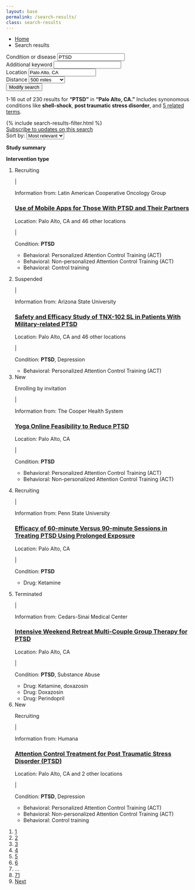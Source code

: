 ```yaml
---
layout: base
permalink: /search-results/
class: search-results
---
```


<nav class="submenu">
  <div class="usa-grid">
    <ul class="breadcrumbs usa-unstyled-list">
      <li>
        <a href="{{ site.baseurl }}/">Home</a>
      </li>
      <li>Search results</li>
    </ul>
  </div>
</nav>
<div class="search_result-search">
  <form class="usa-grid" action="">
    <div class="search_result-search-input">
      <label class="" for="search_field-condition">Condition or disease</label>
      <input id="search_field-condition" name="input-type-text" type="text" value="PTSD">
    </div>
    <div class="search_result-search-input">
      <label class="" for="search_field-keyword">Additional keyword</label>
      <input id="search_field-keyword" name="input-type-text" type="text" value="">
    </div>
    <div class="search_result-search-input">
      <label class="" for="search_field-location">Location</label>
      <input id="search_field-location" name="input-type-text" type="text" value="Palo Alto, CA">
    </div>
    <div class="search_result-search-input search_result-search-input-distance">
      <label for="distance">Distance</label>
      <select id="distance" name="distance">
        <option></option>
        <option value="50">50 miles</option>
        <option value="100">100 miles</option>
        <option value="250">250 miles</option>
        <option value="500" selected>500 miles</option>
        <option value="any">Any distance</option>
      </select>
    </div>
    <button class="">
      <span class="usa-sr-only">Modify search</span>
      <i class="fa fa-search" aria-hidden="true"></i>
    </button>
  </form>
</div>
<nav class="search_result-info_bar">
  <div class="usa-grid">
    <p class="search_result-count">1-16 out of 230 results for <b>“PTSD”</b> in <b>“Palo Alto, CA.”</b> Includes synonomous conditions like <b>shell-shock</b>, <b>post traumatic stress disorder</b>, and <a href="#0">5 related terms</a>.</p>
  </div>
</nav>
<div class="usa-grid">
  <aside class="search_result-filter usa-width-one-fourth">
    {% include search-results-filter.html %}
  </aside>
  <div class="usa-width-three-fourths">
    <div class="search_results-info">
      <div class="usa-width-one-half">
        <a class="link-subscribe" href="javascript:void(0);">Subscribe to updates on this search</a>
      </div>
      <div class="usa-width-one-half">
        <form class="form-sort" action="">
          <label for="options">Sort by:</label>
          <select name="options" id="options">
            <option value="value1">Most relevant</option>
            <option value="value2">Newest</option>
            <option value="value3">Oldest</option>
          </select>
        </form>
      </div>
    </div>
    <div class="usa-grid-full search_results-heading">
      <div class="usa-width-two-thirds">
        <p><b>Study summary</b></p>
      </div>
      <div class="usa-width-one-third">
        <p><b>Intervention type</b></p>
      </div>
    </div>
    <ol class="search_result-list usa-unstyled-list">
      <li class="search_result-item">
        <article>
          <div class="usa-width-two-thirds">
            <p class="search_result-metadata search_result-study-status study-status-recruiting">
              <i class="fa fa-circle" aria-hidden="true"></i>
              Recruiting
            </p>
            <span class="search_result-metadata-divider">|</span>
            <p class="search_result-metadata search_result-submitter">Information from: Latin American Cooperative Oncology Group</p>
            <h3 class="search_result-heading">
              <a href="{{ site.baseurl }}/study-detail/">Use of Mobile Apps for Those With <b>PTSD</b> and Their Partners</a>
            </h3>
            <p class="search_result-metadata">Location: Palo Alto, CA and 46 other locations</p>
            <span class="search_result-metadata-divider">|</span>
            <p class="search_result-metadata">Condition: <b>PTSD</b></p>
          </div>
          <div class="usa-width-one-third">
            <ul class="search_result-intervention">
              <li>Behavioral: Personalized Attention Control Training (ACT)</li>
              <li>Behavioral: Non-personalized Attention Control Training (ACT)</li>
              <li>Behavioral: Control training</li>
            </ul>
          </div>
        </article>
      </li>
      <li class="search_result-item">
        <article>
          <div class="usa-width-two-thirds">
            <p class="search_result-metadata search_result-study-status study-status-suspended-"><i class="fa fa-circle" aria-hidden="true"></i> Suspended</p>
            <span class="search_result-metadata-divider">|</span>
            <p class="search_result-metadata search_result-submitter">Information from: Arizona State University</p>
            <h3 class="search_result-heading">
              <a href="javascript:void(0);">Safety and Efficacy Study of TNX-102 SL in Patients With Military-related <b>PTSD</b></a>
            </h3>
            <p class="search_result-metadata">Location: Palo Alto, CA and 46 other locations</p>
            <span class="search_result-metadata-divider">|</span>
            <p class="search_result-metadata">Condition: <b>PTSD</b>, Depression</p>
          </div>
          <div class="usa-width-one-third">
            <ul class="search_result-intervention">
              <li>Behavioral: Personalized Attention Control Training (ACT)</li>
            </ul>
          </div>
        </article>
      </li>
      <li class="search_result-item">
        <article>
          <span class="usa-label">New</span>
          <div class="usa-width-two-thirds">
            <p class="search_result-metadata search_result-study-status study-status-recruiting"><i class="fa fa-circle" aria-hidden="true"></i> Enrolling by invitation</p>
            <span class="search_result-metadata-divider">|</span>
            <p class="search_result-metadata search_result-submitter">Information from: The Cooper Health System</p>
            <h3 class="search_result-heading">
              <a href="javascript:void(0);">Yoga Online Feasibility to Reduce <b>PTSD</b></a>
            </h3>
            <p class="search_result-metadata">Location: Palo Alto, CA</p>
            <span class="search_result-metadata-divider">|</span>
            <p class="search_result-metadata">Condition: <b>PTSD</b></p>
          </div>
          <div class="usa-width-one-third">
            <ul class="search_result-intervention">
              <li>Behavioral: Personalized Attention Control Training (ACT)</li>
              <li>Behavioral: Non-personalized Attention Control Training (ACT)</li>
            </ul>
          </div>
        </article>
      </li>
      <li class="search_result-item">
        <article>
          <div class="usa-width-two-thirds">
            <p class="search_result-metadata search_result-study-status study-status-recruiting"><i class="fa fa-circle" aria-hidden="true"></i> Recruiting</p>
            <span class="search_result-metadata-divider">|</span>
            <p class="search_result-metadata search_result-submitter">Information from: Penn State University</p>
            <h3 class="search_result-heading">
              <a href="javascript:void(0);">Efficacy of 60-minute Versus 90-minute Sessions in Treating <b>PTSD</b> Using Prolonged Exposure</a>
            </h3>
            <p class="search_result-metadata">Location: Palo Alto, CA</p>
            <span class="search_result-metadata-divider">|</span>
            <p class="search_result-metadata">Condition: <b>PTSD</b></p>
          </div>
          <div class="usa-width-one-third">
            <ul class="search_result-intervention">
              <li>Drug: Ketamine</li>
            </ul>
          </div>
        </article>
      </li>
      <li class="search_result-item">
        <article>
          <div class="usa-width-two-thirds">
            <p class="search_result-metadata search_result-study-status study-status-suspended-"><i class="fa fa-circle" aria-hidden="true"></i> Terminated</p>
            <span class="search_result-metadata-divider">|</span>
            <p class="search_result-metadata search_result-submitter">Information from: Cedars-Sinai Medical Center</p>
            <h3 class="search_result-heading">
              <a href="javascript:void(0);">Intensive Weekend Retreat Multi-Couple Group Therapy for <b>PTSD</b></a>
            </h3>
            <p class="search_result-metadata">Location: Palo Alto, CA</p>
            <span class="search_result-metadata-divider">|</span>
            <p class="search_result-metadata">Condition: <b>PTSD</b>, Substance Abuse</p>
          </div>
          <div class="usa-width-one-third">
            <ul class="search_result-intervention">
              <li>Drug: Ketamine, doxazosin</li>
              <li>Drug: Doxazosin</li>
              <li>Drug: Perindopril</li>
            </ul>
          </div>
        </article>
      </li>
      <li class="search_result-item">
        <article>
          <span class="usa-label">New</span>
          <div class="usa-width-two-thirds">
            <p class="search_result-metadata search_result-study-status study-status-recruiting"><i class="fa fa-circle" aria-hidden="true"></i> Recruiting</p>
            <span class="search_result-metadata-divider">|</span>
            <p class="search_result-metadata search_result-submitter">Information from: Humana</p>
            <h3 class="search_result-heading">
              <a href="javascript:void(0);">Attention Control Treatment for Post Traumatic Stress Disorder (<b>PTSD</b>)</a>
            </h3>
            <p class="search_result-metadata">Location: Palo Alto, CA and 2 other locations</p>
            <span class="search_result-metadata-divider">|</span>
            <p class="search_result-metadata">Condition: <b>PTSD</b>, Depression</p>
          </div>
          <div class="usa-width-one-third">
            <ul class="search_result-intervention">
              <li>Behavioral: Personalized Attention Control Training (ACT)</li>
              <li>Behavioral: Non-personalized Attention Control Training (ACT)</li>
              <li>Behavioral: Control training</li>
            </ul>
          </div>
        </article>
      </li>
    </ol>
<nav class="pagination" role="navigation" aria-label="Pagination">
  <ol>
    <li class="pagination-page"><a class="is-active" href="#0" aria-label="Page 1, Current Page" tabindex="-1">1</a></li>
    <li class="c-page"><a class="" href="#0" aria-label="Page 2">2</a></li>
    <li class="c-page"><a class="" href="#0" aria-label="Page 3">3</a></li>
    <li class="c-page"><a class="" href="#0" aria-label="Page 4">4</a></li>
    <li class="c-page"><a class="" href="#0" aria-label="Page 5">5</a></li>
    <li class="c-page"><a class="" href="#0" aria-label="Page 6">6</a></li>
    <li class="c-page" aria-hidden="true">…</li>
    <li class="c-page"><a class="" href="#0" aria-label="Page 71">71</a></li>
    <li class="c-page-next"><a href="#0" aria-label="Next Page">Next <i class="fa fa-angle-right" aria-hidden="true"></i></a></li>
  </ol>
</nav>
  </div>
</div>
